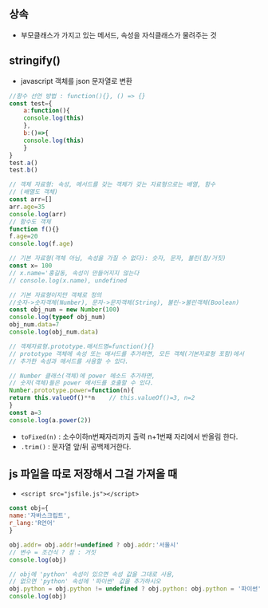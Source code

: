 ## 상속
- 부모클래스가 가지고 있는 메서드, 속성을 자식클래스가 물려주는 것

## stringify()
- javascript 객체를 json 문자열로 변환

```js
//함수 선언 방법 : function(){}, () => {}
const test={
    a:function(){
    console.log(this)
    },
    b:()=>{
    console.log(this)
    }
}
test.a()
test.b()
```

```js
// 객체 자료형: 속성, 메서드를 갖는 객체가 갖는 자료형으로는 배열, 함수
// (배열도 객체)
const arr=[]
arr.age=35
console.log(arr)
// 함수도 객체
function f(){}
f.age=20
console.log(f.age)
```

```js
// 기본 자료형(객체 아님, 속성을 가질 수 없다): 숫자, 문자, 불린(참/거짓)
const x= 100
// x.name='홍길동, 속성이 만들어지지 않는다
// console.log(x.name), undefined

// 기본 자료형이지만 객체로 정의
//숫자->숫자객체(Number), 문자->문자객체(String), 불린->불린객체(Boolean)
const obj_num = new Number(100)
console.log(typeof obj_num)
obj_num.data=7
console.log(obj_num.data)
```

```js
// 객체자료형.prototype.매서드명=function(){}
// prototype 객체에 속성 또는 매서드를 추가하면, 모든 객체(기본자료형 포함)에서
// 추가한 속성과 매서드를 사용할 수 있다.

// Number 클래스(객체)에 power 메소드 추가하면,
// 숫자(객체)들은 power 메서드를 호출할 수 있다.
Number.prototype.power=function(n){
return this.valueOf()**n    // this.valueOf()=3, n=2
}
const a=3
console.log(a.power(2))
```

- `toFixed(n)` : 소수이하n번째자리까지 출력 n+1번쨰 자리에서 반올림 한다.
- `.trim()` :  문자열 앞/뒤 공백제거한다.

## js 파일을 따로 저장해서 그걸 가져올 때 
- `<script src="jsfile.js"></script>`

```js
const obj={
name:'자바스크립트',
r_lang:'R언어'
}

obj.addr= obj.addr!=undefined ? obj.addr:'서울시'
// 변수 = 조건식 ? 참 : 거짓
console.log(obj)

// obj에 'python' 속성이 있으면 속성 값을 그대로 사용,
// 없으면 'python' 속성에 '파이썬' 값을 추가하시오
obj.python = obj.python != undefined ? obj.python: obj.python = '파이썬'
console.log(obj)
```